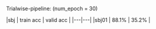 Trialwise-pipeline: (num_epoch = 30)

|sbj | train acc | valid acc |
|---|---|
|sbj01 | 88.1% | 35.2% |
